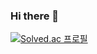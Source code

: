 ### Hi there 👋


[![Solved.ac
프로필](http://mazassumnida.wtf/api/v2/generate_badge?boj=nain95)](https://solved.ac/nain95)

<!--
**nain95/nain95** is a ✨ _special_ ✨ repository because its `README.md` (this file) appears on your GitHub profile.

Here are some ideas to get you started:

- 🔭 I’m currently working on ...
- 🌱 I’m currently learning ...
- 👯 I’m looking to collaborate on ...
- 🤔 I’m looking for help with ...
- 💬 Ask me about ...
- 📫 How to reach me: ...
- 😄 Pronouns: ...
- ⚡ Fun fact: ...
-->
